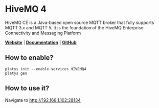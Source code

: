 # HiveMQ 4

HiveMQ CE is a Java-based open source MQTT broker that fully supports MQTT 3.x and MQTT 5. It is the foundation of the HiveMQ Enterprise Connectivity and Messaging Platform 

**[Website](https://www.hivemq.com/)** | **[Documentation](https://www.hivemq.com/docs/hivemq/4.7/user-guide/introduction.html)** | **[GitHub](https://github.com/vrana/adminer/)**

## How to enable?

```
platys init --enable-services HIVEMQ4
platys gen
```

## How to use it?

Navigate to <http://192.168.1.102:28134>